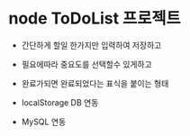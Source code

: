 # node ToDoList 프로젝트

- 간단하게 할일 한가지만 입력하여 저장하고
- 필요에따라 중요도를 선택할수 있게하고
- 완료가되면 완료되었다는 표식을 붙이는 형태

- localStorage DB 연동
- MySQL 연동
